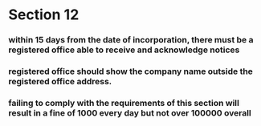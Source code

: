 # Section 12

### within 15 days from the date of incorporation, there must be a registered office able to receive and acknowledge notices

### registered office should show the company name outside the registered office address.

### failing to comply with the requirements of this section will result in a fine of 1000 every day but not over 100000 overall

